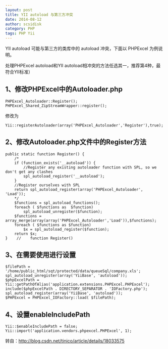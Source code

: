 ```yaml
---
layout: post
title: YII autoload 与第三方冲突
date: 2014-08-12
author: scsidisk
category: PHP
tags: PHP Yii
---
```


YII autoload 可能与第三方的类库中的 autoload 冲突，下面以 PHPExcel 为例说明。

处理PHPExcel autoload和YII autoload相冲突的方法任选其一，推荐第4种，最符合YII标准）

## 1、修改PHPExcel中的Autoloader.php

```
PHPExcel_Autoloader::Register();  
PHPExcel_Shared_ZipStreamWrapper::register();  
```

修改为

```
Yii::registerAutoloader(array('PHPExcel_Autoloader','Register'),true);  
```

## 2、修改Autoloader.php文件中的Register方法

```
public static function Register() {  
    /* 
    if (function_exists('__autoload')) { 
        //Register any existing autoloader function with SPL, so we don't get any clashes 
        spl_autoload_register('__autoload'); 
    } 
    //Register ourselves with SPL 
    return spl_autoload_register(array('PHPExcel_Autoloader', 'Load')); 
    */  
    $functions = spl_autoload_functions();  
    foreach ( $functions as  $function)  
        spl_autoload_unregister($function);  
    $functions = array_merge(array(array('PHPExcel_Autoloader','Load')),$functions);  
    foreach ( $functions as $function)  
        $x = spl_autoload_register($function);  
    return $x;  
}    //    function Register()  
```

## 3、在需要使用进行设置

```
$filePath = '/home/public_html/sqt/protected/data/queueSql/company.xls';  
spl_autoload_unregister(array('YiiBase', 'autoload'));  
$phpExcelPath = Yii::getPathOfAlias('application.extensions.PHPExcel.PHPExcel');  
include($phpExcelPath . DIRECTORY_SEPARATOR . 'IOFactory.php');  
spl_autoload_register(array('YiiBase', 'autoload'));  
$PHPExcel = PHPExcel_IOFactory::load( $filePath);  
```

## 4、设置enableIncludePath

```
Yii::$enableIncludePath = false;    
Yii::import('application.vendors.phpexcel.PHPExcel', 1);  
```

转自：http://blog.csdn.net/tinico/article/details/18033575